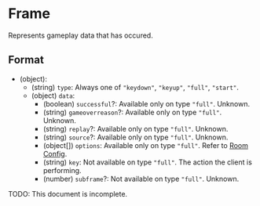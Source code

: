 # Frame

Represents gameplay data that has occured.

## Format

* (object):
    * (string) `type`: Always one of `"keydown"`, `"keyup"`, `"full"`, `"start"`.
    * (object) `data`:
       * (boolean) `successful`?: Available only on type `"full"`. Unknown.
       * (string) `gameoverreason`?: Available only on type `"full"`. Unknown.
       * (string) `replay`?: Available only on type `"full"`. Unknown.
       * (string) `source`?: Available only on type `"full"`. Unknown.
       * (object[]) `options`: Available only on type `"full"`. Refer to [Room Config](../Room_Config.md).
       * (string) `key`: Not available on type `"full"`. The action the client is performing.
       * (number) `subframe`?: Not available on type `"full"`. Unknown.

TODO: This document is incomplete.
